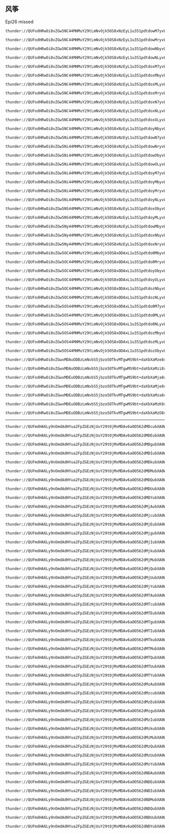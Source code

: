 ## 风筝

Epi26 missed


	thunder://QUFodHRwOi8vZGw5NC44MHMuY29tLmNvOjk5OS8xNzEyL1u351pdtdowM7yvL1u351pdtdowM7yvX2JkLm1wNFpa

	thunder://QUFodHRwOi8vZGw5NC44MHMuY29tLmNvOjk5OS8xNzEyL1u351pdtdowMryvL1u351pdtdowMryvX2JkLm1wNFpa

	thunder://QUFodHRwOi8vZGw5NC44MHMuY29tLmNvOjk5OS8xNzEyL1u351pdtdowNbyvL1u351pdtdowNbyvX2JkLm1wNFpa

	thunder://QUFodHRwOi8vZGw5NC44MHMuY29tLmNvOjk5OS8xNzEyL1u351pdtdowNLyvL1u351pdtdowNLyvX2JkLm1wNFpa

	thunder://QUFodHRwOi8vZGw5NC44MHMuY29tLmNvOjk5OS8xNzEyL1u351pdtdoxM7yvL1u351pdtdoxM7yvX2JkLm1wNFpa

	thunder://QUFodHRwOi8vZGw5NC44MHMuY29tLmNvOjk5OS8xNzEyL1u351pdtdoxMbyvL1u351pdtdoxMbyvX2JkLm1wNFpa

	thunder://QUFodHRwOi8vZGw5NC44MHMuY29tLmNvOjk5OS8xNzEyL1u351pdtdoxMLyvL1u351pdtdoxMLyvX2JkLm1wNFpa

	thunder://QUFodHRwOi8vZGw5NC44MHMuY29tLmNvOjk5OS8xNzEyL1u351pdtdoxMryvL1u351pdtdoxMryvX2JkLm1wNFpa

	thunder://QUFodHRwOi8vZGw5NC44MHMuY29tLmNvOjk5OS8xNzEyL1u351pdtdoxN7yvL1u351pdtdoxN7yvX2JkLm1wNFpa

	thunder://QUFodHRwOi8vZGw5NC44MHMuY29tLmNvOjk5OS8xNzEyL1u351pdtdoxNLyvL1u351pdtdoxNLyvX2JkLm1wNFpa

	thunder://QUFodHRwOi8vZGw5NC44MHMuY29tLmNvOjk5OS8xNzEyL1u351pdtdoxOLyvL1u351pdtdoxOLyvX2JkLm1wNFpa

	thunder://QUFodHRwOi8vZGw5NC44MHMuY29tLmNvOjk5OS8xNzEyL1u351pdtdoyNbyvL1u351pdtdoyNbyvX2JkLm1wNFpa

	thunder://QUFodHRwOi8vZGw5Ni44MHMuY29tLmNvOjk5OS8xNzEyL1u351pdtdowN7yvL1u351pdtdowN7yvX2JkLm1wNFpa

	thunder://QUFodHRwOi8vZGw5Ni44MHMuY29tLmNvOjk5OS8xNzEyL1u351pdtdowNryvL1u351pdtdowNryvX2JkLm1wNFpa

	thunder://QUFodHRwOi8vZGw5Ni44MHMuY29tLmNvOjk5OS8xNzEyL1u351pdtdowObyvL1u351pdtdowObyvX2JkLm1wNFpa

	thunder://QUFodHRwOi8vZGw5Ni44MHMuY29tLmNvOjk5OS8xNzEyL1u351pdtdowOLyvL1u351pdtdowOLyvX2JkLm1wNFpa

	thunder://QUFodHRwOi8vZGw5Ni44MHMuY29tLmNvOjk5OS8xNzEyL1u351pdtdoyM7yvL1u351pdtdoyM7yvX2JkLm1wNFpa

	thunder://QUFodHRwOi8vZGw5Ni44MHMuY29tLmNvOjk5OS8xNzEyL1u351pdtdoyMbyvL1u351pdtdoyMbyvX2JkLm1wNFpa

	thunder://QUFodHRwOi8vZGw5Ni44MHMuY29tLmNvOjk5OS8xNzEyL1u351pdtdoyMryvL1u351pdtdoyMryvX2JkLm1wNFpa

	thunder://QUFodHRwOi8vZGw5Ni44MHMuY29tLmNvOjk5OS8xNzEyL1u351pdtdoyNLyvL1u351pdtdoyNLyvX2JkLm1wNFpa

	thunder://QUFodHRwOi8vZGw5NS44MHMuY29tLmNvOjk5OS8xNzEyL1u351pdtdoxObyvL1u351pdtdoxObyvX2JkLm1wNFpa

	thunder://QUFodHRwOi8vZGw5NS44MHMuY29tLmNvOjk5OS8xNzEyL1u351pdtdoyMLyvL1u351pdtdoyMLyvX2JkLm1wNFpa

	thunder://QUFodHRwOi8vZGw5Ny44MHMuY29tLmNvOjk5OS8xNzEyL1u351pdtdowMbyvL1u351pdtdowMbyvX2JkLm1wNFpa

	thunder://QUFodHRwOi8vZGw5Ny44MHMuY29tLmNvOjk5OS8xNzEyL1u351pdtdoxNbyvL1u351pdtdoxNbyvX2JkLm1wNFpa

	thunder://QUFodHRwOi8vZGw5Ny44MHMuY29tLmNvOjk5OS8xNzEyL1u351pdtdoxNryvL1u351pdtdoxNryvX2JkLm1wNFpa

	thunder://QUFodHRwOi8vZGw5OC44MHMuY29tLmNvOjk5OS8xODAxL1u351pdtdo0MbyvL1u351pdtdo0MbyvX2JkLm1wNFpa

	thunder://QUFodHRwOi8vZGw5OC44MHMuY29tLmNvOjk5OS8xODAxL1u351pdtdo0MryvL1u351pdtdo0MryvX2JkLm1wNFpa

	thunder://QUFodHRwOi8vZGw5OC44MHMuY29tLmNvOjk5OS8xODAxL1u351pdtdoyObyvL1u351pdtdoyObyvX2JkLm1wNFpa

	thunder://QUFodHRwOi8vZGw5OC44MHMuY29tLmNvOjk5OS8xODAxL1u351pdtdoyOLyvL1u351pdtdoyOLyvX2JkLm1wNFpa

	thunder://QUFodHRwOi8vZGw5OC44MHMuY29tLmNvOjk5OS8xODAxL1u351pdtdozNbyvL1u351pdtdozNbyvX2JkLm1wNFpa

	thunder://QUFodHRwOi8vZGw5OC44MHMuY29tLmNvOjk5OS8xODAxL1u351pdtdozNLyvL1u351pdtdozNLyvX2JkLm1wNFpa

	thunder://QUFodHRwOi8vZGw5OS44MHMuY29tLmNvOjk5OS8xODAxL1u351pdtdo0M7yvL1u351pdtdo0M7yvX2JkLm1wNFpa

	thunder://QUFodHRwOi8vZGw5OS44MHMuY29tLmNvOjk5OS8xODAxL1u351pdtdo0MLyvL1u351pdtdo0MLyvX2JkLm1wNFpa

	thunder://QUFodHRwOi8vZGw5OS44MHMuY29tLmNvOjk5OS8xODAxL1u351pdtdo0NLyvL1u351pdtdo0NLyvX2JkLm1wNFpa

	thunder://QUFodHRwOi8vZGw5OS44MHMuY29tLmNvOjk5OS8xODAxL1u351pdtdozMbyvL1u351pdtdozMbyvX2JkLm1wNFpa

	thunder://QUFodHRwOi8vZGw5OS44MHMuY29tLmNvOjk5OS8xODAxL1u351pdtdozMLyvL1u351pdtdozMLyvX2JkLm1wNFpa

	thunder://QUFodHRwOi8vZGw5OS44MHMuY29tLmNvOjk5OS8xODAxL1u351pdtdozObyvL1u351pdtdozObyvX2JkLm1wNFpa

	thunder://QUFodHRwOi8vZGwxMDAuODBzLmNvbS5jbzo5OTkvMTgwMS9bt+daXbXaMze8ry9bt+daXbXaMze8r19iZC5tcDRaWg==

	thunder://QUFodHRwOi8vZGwxMDAuODBzLmNvbS5jbzo5OTkvMTgwMS9bt+daXbXaMzi8ry9bt+daXbXaMzi8r19iZC5tcDRaWg==

	thunder://QUFodHRwOi8vZGwxMDEuODBzLmNvbS5jbzo5OTkvMTgwMS9bt+daXbXaMja8ry9bt+daXbXaMja8r19iZC5tcDRaWg==

	thunder://QUFodHRwOi8vZGwxMDEuODBzLmNvbS5jbzo5OTkvMTgwMS9bt+daXbXaMje8ry9bt+daXbXaMje8r19iZC5tcDRaWg==

	thunder://QUFodHRwOi8vZGwxMDEuODBzLmNvbS5jbzo5OTkvMTgwMS9bt+daXbXaMza8ry9bt+daXbXaMza8r19iZC5tcDRaWg==

	thunder://QUFodHRwOi8vZGwxMDEuODBzLmNvbS5jbzo5OTkvMTgwMS9bt+daXbXaMzK8ry9bt+daXbXaMzK8r19iZC5tcDRaWg==

	thunder://QUFodHRwOi8vZGwxMDEuODBzLmNvbS5jbzo5OTkvMTgwMS9bt+daXbXaMzO8ry9bt+daXbXaMzO8r19iZC5tcDRaWg==


- - - - -


	thunder://QUFmdHA6Ly9nOmdAdHYua2FpZGEzNjUuY29tOjMxMDAv6aOO562dMDcubXA0Wlo=

	thunder://QUFmdHA6Ly9nOmdAdHYua2FpZGEzNjUuY29tOjMxMDAv6aOO562dMDEubXA0Wlo=

	thunder://QUFmdHA6Ly9nOmdAdHYua2FpZGEzNjUuY29tOjMxMDAv6aOO562dMDgubXA0Wlo=

	thunder://QUFmdHA6Ly9nOmdAdHYua2FpZGEzNjUuY29tOjMxMDAv6aOO562dMDIubXA0Wlo=

	thunder://QUFmdHA6Ly9nOmdAdHYua2FpZGEzNjUuY29tOjMxMDAv6aOO562dMDkubXA0Wlo=

	thunder://QUFmdHA6Ly9nOmdAdHYua2FpZGEzNjUuY29tOjMxMDAv6aOO562dMDMubXA0Wlo=

	thunder://QUFmdHA6Ly9nOmdAdHYua2FpZGEzNjUuY29tOjMxMDAv6aOO562dMDQubXA0Wlo=

	thunder://QUFmdHA6Ly9nOmdAdHYua2FpZGEzNjUuY29tOjMxMDAv6aOO562dMDUubXA0Wlo=

	thunder://QUFmdHA6Ly9nOmdAdHYua2FpZGEzNjUuY29tOjMxMDAv6aOO562dMDYubXA0Wlo=

	thunder://QUFmdHA6Ly9nOmdAdHYua2FpZGEzNjUuY29tOjMxMDAv6aOO562dMjAubXA0Wlo=

	thunder://QUFmdHA6Ly9nOmdAdHYua2FpZGEzNjUuY29tOjMxMDAv6aOO562dMjcubXA0Wlo=

	thunder://QUFmdHA6Ly9nOmdAdHYua2FpZGEzNjUuY29tOjMxMDAv6aOO562dMjEubXA0Wlo=

	thunder://QUFmdHA6Ly9nOmdAdHYua2FpZGEzNjUuY29tOjMxMDAv6aOO562dMjgubXA0Wlo=

	thunder://QUFmdHA6Ly9nOmdAdHYua2FpZGEzNjUuY29tOjMxMDAv6aOO562dMjIubXA0Wlo=

	thunder://QUFmdHA6Ly9nOmdAdHYua2FpZGEzNjUuY29tOjMxMDAv6aOO562dMjkubXA0Wlo=

	thunder://QUFmdHA6Ly9nOmdAdHYua2FpZGEzNjUuY29tOjMxMDAv6aOO562dMjMubXA0Wlo=

	thunder://QUFmdHA6Ly9nOmdAdHYua2FpZGEzNjUuY29tOjMxMDAv6aOO562dMjQubXA0Wlo=

	thunder://QUFmdHA6Ly9nOmdAdHYua2FpZGEzNjUuY29tOjMxMDAv6aOO562dMjUubXA0Wlo=

	thunder://QUFmdHA6Ly9nOmdAdHYua2FpZGEzNjUuY29tOjMxMDAv6aOO562dMjYubXA0Wlo=

	thunder://QUFmdHA6Ly9nOmdAdHYua2FpZGEzNjUuY29tOjMxMDAv6aOO562dMTAubXA0Wlo=

	thunder://QUFmdHA6Ly9nOmdAdHYua2FpZGEzNjUuY29tOjMxMDAv6aOO562dMTcubXA0Wlo=

	thunder://QUFmdHA6Ly9nOmdAdHYua2FpZGEzNjUuY29tOjMxMDAv6aOO562dMTEubXA0Wlo=

	thunder://QUFmdHA6Ly9nOmdAdHYua2FpZGEzNjUuY29tOjMxMDAv6aOO562dMTgubXA0Wlo=

	thunder://QUFmdHA6Ly9nOmdAdHYua2FpZGEzNjUuY29tOjMxMDAv6aOO562dMTIubXA0Wlo=

	thunder://QUFmdHA6Ly9nOmdAdHYua2FpZGEzNjUuY29tOjMxMDAv6aOO562dMTkubXA0Wlo=

	thunder://QUFmdHA6Ly9nOmdAdHYua2FpZGEzNjUuY29tOjMxMDAv6aOO562dMTMubXA0Wlo=

	thunder://QUFmdHA6Ly9nOmdAdHYua2FpZGEzNjUuY29tOjMxMDAv6aOO562dMTQubXA0Wlo=

	thunder://QUFmdHA6Ly9nOmdAdHYua2FpZGEzNjUuY29tOjMxMDAv6aOO562dMTUubXA0Wlo=

	thunder://QUFmdHA6Ly9nOmdAdHYua2FpZGEzNjUuY29tOjMxMDAv6aOO562dMTYubXA0Wlo=

	thunder://QUFmdHA6Ly9nOmdAdHYua2FpZGEzNjUuY29tOjMxMDAv6aOO562dMzAubXA0Wlo=

	thunder://QUFmdHA6Ly9nOmdAdHYua2FpZGEzNjUuY29tOjMxMDAv6aOO562dMzcubXA0Wlo=

	thunder://QUFmdHA6Ly9nOmdAdHYua2FpZGEzNjUuY29tOjMxMDAv6aOO562dMzEubXA0Wlo=

	thunder://QUFmdHA6Ly9nOmdAdHYua2FpZGEzNjUuY29tOjMxMDAv6aOO562dMzgubXA0Wlo=

	thunder://QUFmdHA6Ly9nOmdAdHYua2FpZGEzNjUuY29tOjMxMDAv6aOO562dMzIubXA0Wlo=

	thunder://QUFmdHA6Ly9nOmdAdHYua2FpZGEzNjUuY29tOjMxMDAv6aOO562dMzkubXA0Wlo=

	thunder://QUFmdHA6Ly9nOmdAdHYua2FpZGEzNjUuY29tOjMxMDAv6aOO562dMzMubXA0Wlo=

	thunder://QUFmdHA6Ly9nOmdAdHYua2FpZGEzNjUuY29tOjMxMDAv6aOO562dMzQubXA0Wlo=

	thunder://QUFmdHA6Ly9nOmdAdHYua2FpZGEzNjUuY29tOjMxMDAv6aOO562dMzUubXA0Wlo=

	thunder://QUFmdHA6Ly9nOmdAdHYua2FpZGEzNjUuY29tOjMxMDAv6aOO562dMzYubXA0Wlo=

	thunder://QUFmdHA6Ly9nOmdAdHYua2FpZGEzNjUuY29tOjMxMDAv6aOO562dNDAubXA0Wlo=

	thunder://QUFmdHA6Ly9nOmdAdHYua2FpZGEzNjUuY29tOjMxMDAv6aOO562dNDEubXA0Wlo=

	thunder://QUFmdHA6Ly9nOmdAdHYua2FpZGEzNjUuY29tOjMxMDAv6aOO562dNDIubXA0Wlo=

	thunder://QUFmdHA6Ly9nOmdAdHYua2FpZGEzNjUuY29tOjMxMDAv6aOO562dNDMubXA0Wlo=

	thunder://QUFmdHA6Ly9nOmdAdHYua2FpZGEzNjUuY29tOjMxMDAv6aOO562dNDQubXA0Wlo=

	thunder://QUFmdHA6Ly9nOmdAdHYua2FpZGEzNjUuY29tOjMxMDAv6aOO562dNDUubXA0Wlo=

	thunder://QUFmdHA6Ly9nOmdAdHYua2FpZGEzNjUuY29tOjMxMDAv6aOO562dNDYubXA0Wlo=

